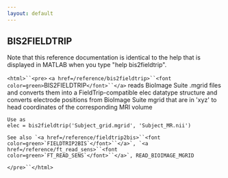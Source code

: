 ```yaml
---
layout: default
---
```


##  BIS2FIELDTRIP

Note that this reference documentation is identical to the help that is displayed in MATLAB when you type "help bis2fieldtrip".

`<html>``<pre>`
    `<a href=/reference/bis2fieldtrip>``<font color=green>`BIS2FIELDTRIP`</font>``</a>` reads BioImage Suite .mgrid files and converts them 
    into a FieldTrip-compatible elec datatype structure and converts electrode
    positions from BioImage Suite mgrid that are in 'xyz' to head coordinates
    of the corresponding MRI volume 
 
    Use as
    elec = bis2fieldtrip('Subject_grid.mgrid', 'Subject_MR.nii')
 
    See also `<a href=/reference/fieldtrip2bis>``<font color=green>`FIELDTRIP2BIS`</font>``</a>`, `<a href=/reference/ft_read_sens>``<font color=green>`FT_READ_SENS`</font>``</a>`, READ_BIOIMAGE_MGRID
`</pre>``</html>`


